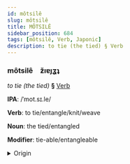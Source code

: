 ```yaml
---
id: môtsilê
slug: môtsilê
title: MÔTSILÊ
sidebar_position: 684
tags: [môtsilê, Verb, Japonic]
description: to tie (the tied) § Verb
---
```


### môtsilê&emsp;<span kind="abugida">ƶ̆ıɐȷʓʇ</span>

*to tie (the tied)* **§** [Verb](../../tags/Verb)

**IPA**: /ˈmot.sɪ.le/

**Verb**: to tie/entangle/knit/weave

**Noun**: the tied/entangled

**Modifier**: tie-able/entangleable

<details>
    <summary>Origin</summary>
    Japanese もつれ motsure [mo̞t͡sɨᵝɾe̞]<br/>
    <em>Japonic Language Family</em>
</details>